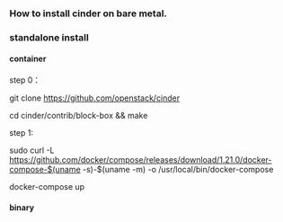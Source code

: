 ### How to install cinder on bare metal.


### standalone install

#### container

step 0：

git clone https://github.com/openstack/cinder

cd cinder/contrib/block-box && make

step 1:

sudo curl -L https://github.com/docker/compose/releases/download/1.21.0/docker-compose-$(uname -s)-$(uname -m) -o /usr/local/bin/docker-compose

docker-compose up

#### binary
